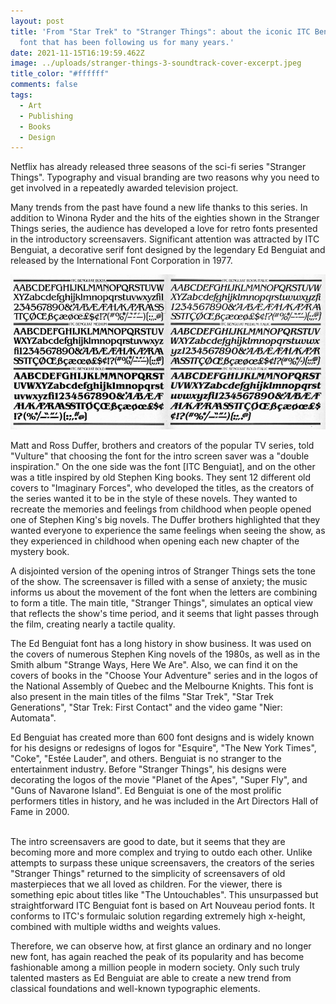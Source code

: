 ```yaml
---
layout: post
title: 'From "Star Trek" to "Stranger Things": about the iconic ITC Benguiat
  font that has been following us for many years.'
date: 2021-11-15T16:19:59.462Z
image: ../uploads/stranger-things-3-soundtrack-cover-excerpt.jpeg
title_color: "#ffffff"
comments: false
tags:
  - Art
  - Publishing
  - Books
  - Design
---
```

Netflix has already released three seasons of the sci-fi series "Stranger Things". Typography and visual branding are two reasons why you need to get involved in a repeatedly awarded television project.

Many trends from the past have found a new life thanks to this series. In addition to Winona Ryder and the hits of the eighties shown in the Stranger Things series, the audience has developed a love for retro fonts presented in the introductory screensavers. Significant attention was attracted by ITC Benguiat, a decorative serif font designed by the legendary Ed Benguiat and released by the International Font Corporation in 1977.

![](../uploads/fonts.png)

Matt and Ross Duffer, brothers and creators of the popular TV series, told "Vulture" that choosing the font for the intro screen saver was a "double inspiration." On the one side was the font \[ITC Benguiat], and on the other was a title inspired by old Stephen King books. They sent 12 different old covers to "Imaginary Forces", who developed the titles, as the creators of the series wanted it to be in the style of these novels. They wanted to recreate the memories and feelings from childhood when people opened one of Stephen King's big novels. The Duffer brothers highlighted that they wanted everyone to experience the same feelings when seeing the show, as they experienced in childhood when opening each new chapter of the mystery book.

A disjointed version of the opening intros of Stranger Things sets the tone of the show. The screensaver is filled with a sense of anxiety; the music informs us about the movement of the font when the letters are combining to form a title. The main title, "Stranger Things", simulates an optical view that reflects the show's time period, and it seems that light passes through the film, creating nearly a tactile quality.

The Ed Benguiat font has a long history in show business. It was used on the covers of numerous Stephen King novels of the 1980s, as well as in the Smith album "Strange Ways, Here We Are". Also, we can find it on the covers of books in the "Choose Your Adventure" series and in the logos of the National Assembly of Quebec and the Melbourne Knights. This font is also present in the main titles of the films "Star Trek", "Star Trek Generations", "Star Trek: First Contact" and the video game "Nier: Automata".

Ed Benguiat has created more than 600 font designs and is widely known for his designs or redesigns of logos for "Esquire", "The New York Times", "Coke", "Estée Lauder", and others. Benguiat is no stranger to the entertainment industry. Before "Stranger Things", his designs were decorating the logos of the movie "Planet of the Apes", "Super Fly", and "Guns of Navarone Island". Ed Benguiat is one of the most prolific performers titles in history, and he was included in the Art Directors Hall of Fame in 2000.

\
The intro screensavers are good to date, but it seems that they are becoming more and more complex and trying to outdo each other. Unlike attempts to surpass these unique screensavers, the creators of the series "Stranger Things" returned to the simplicity of screensavers of old masterpieces that we all loved as children. For the viewer, there is something epic about titles like "The Untouchables". This unsurpassed but straightforward ITC Benguiat font is based on Art Nouveau period fonts. It conforms to ITC's formulaic solution regarding extremely high x-height, combined with multiple widths and weights values.

Therefore, we can observe how, at first glance an ordinary and no longer new font, has again reached the peak of its popularity and has become fashionable among a million people in modern society. Only such truly talented masters as Ed Benguiat are able to create a new trend from classical foundations and well-known typographic elements.